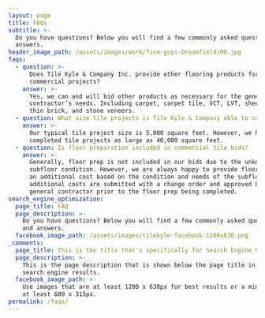 ```yaml
---
layout: page
title: FAQs
subtitle: >-
  Do you have questions? Below you will find a few commonly asked questions and
  answers.
header_image_path: /assets/images/work/five-guys-broomfield/06.jpg
faqs:
  - question: >-
      Does Tile Kyle & Company Inc. provide other flooring products for
      commercial projects?
    answer: >-
      Yes, we can and will bid other products as necessary for the general
      contractor’s needs. Including carpet, carpet tile, VCT, LVT, sheet vinyl,
      thin brick, and stone veneers.
  - question: What size tile projects is Tile Kyle & Company able to contract?
    answer: >-
      Our typical tile project size is 5,000 square feet. However, we have
      completed tile projects as large as 40,000 square feet.
  - question: Is floor preparation included in commercial tile bids?
    answer: >-
      Generally, floor prep is not included in our bids due to the unknown final
      subfloor condition. However, we are always happy to provide floor prep at
      an additional cost based on the condition and needs of the subfloor. These
      additional costs are submitted with a change order and approved by the
      general contractor prior to the floor prep being completed.
search_engine_optimization:
  page_title: FAQ
  page_description: >-
    Do you have questions? Below you will find a few commonly asked questions
    and answers.
  facebook_image_path: /assets/images/tilekyle-facebook-1200x630.png
_comments:
  page_title: This is the title that's specifically for Search Engine Optimization.
  page_description: >-
    This is the page description that is shown below the page title in the
    search engine results.
  facebook_image_path: >-
    Use images that are at least 1200 x 630px for best results or a minimum of
    at least 600 x 315px.
permalink: /faqs/
---
```


